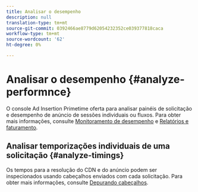 ```yaml
---
title: Analisar o desempenho
description: null
translation-type: tm+mt
source-git-commit: 0392466ae8779d62054232352ce039377818caca
workflow-type: tm+mt
source-wordcount: '62'
ht-degree: 0%

---
```



# Analisar o desempenho {#analyze-performnce}

O console Ad Insertion Primetime oferta para analisar painéis de solicitação e desempenho de anúncio de sessões individuais ou fluxos. Para obter mais informações, consulte [Monitoramento de desempenho](/help/primetime-ad-insertion/performance-monitoring-debugging-reporting/performance-monitoring.md) e [Relatórios e faturamento](/help/primetime-ad-insertion/performance-monitoring-debugging-reporting/reporting-and-billing.md).

## Analisar temporizações individuais de uma solicitação {#analyze-timings}

Os tempos para a resolução do CDN e do anúncio podem ser inspecionados usando cabeçalhos enviados com cada solicitação.  Para obter mais informações, consulte [Depurando cabeçalhos](/help/primetime-ad-insertion/performance-monitoring-debugging-reporting/debugging-headers.md).
